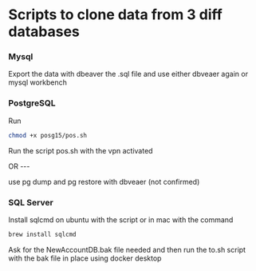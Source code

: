 # Scripts to clone data from 3 diff databases



### Mysql

Export the data with dbeaver the .sql file and use either dbveaer again or mysql workbench

### PostgreSQL

Run
```bash
chmod +x posg15/pos.sh
```

Run the script pos.sh with the vpn activated

OR ---

use pg dump and pg restore with dbveaer (not confirmed)

### SQL Server

Install sqlcmd on ubuntu with the script or in mac with the command

```bash
brew install sqlcmd
```

Ask for the NewAccountDB.bak file needed and then run the to.sh script with the bak file in place using docker desktop